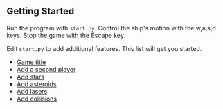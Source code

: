 Getting Started
----------------

Run the program with `start.py`.  Control the ship's motion with the w,a,s,d keys.
Stop the game with the Escape key.

Edit `start.py` to add additional features.  This list will get you started.

- [Game title](Setup.md)
- [Add a second player](Players.md)
- [Add stars](Stars.md)
- [Add asteroids](Asteroids.md)
- [Add lasers](Lasers.md)
- [Add collisions](Collision.md)

